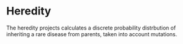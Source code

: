 # Heredity

The heredity projects calculates a discrete probability distrbution of inheriting a rare disease from parents, taken into account mutations.
